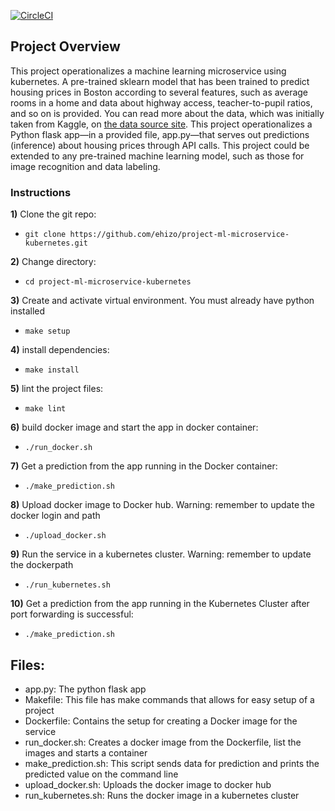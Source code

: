 [![CircleCI](https://dl.circleci.com/status-badge/img/gh/ehizo/project-ml-microservice-kubernetes/tree/master.svg?style=svg)](https://dl.circleci.com/status-badge/redirect/gh/ehizo/project-ml-microservice-kubernetes/tree/master)

## Project Overview
This project operationalizes a machine learning microservice using kubernetes. 
A pre-trained sklearn model that has been trained to predict housing prices in Boston according to several features, such as average rooms in a home and data about highway access, teacher-to-pupil ratios, and so on is provided. You can read more about the data, which was initially taken from Kaggle, on [the data source site](https://www.kaggle.com/c/boston-housing). This project operationalizes a Python flask app—in a provided file, app.py—that serves out predictions (inference) about housing prices through API calls. This project could be extended to any pre-trained machine learning model, such as those for image recognition and data labeling.

### Instructions

**1)** Clone the git repo:

- `git clone https://github.com/ehizo/project-ml-microservice-kubernetes.git`

**2)** Change directory:

- `cd project-ml-microservice-kubernetes`

**3)** Create and activate virtual environment. You must already have python installed

- `make setup`

**4)** install dependencies:

- `make install`

**5)** lint the project files:

- `make lint`

**6)** build docker image and start the app in docker container:

- `./run_docker.sh `

**7)** Get a prediction from the app running in the Docker container:

- `./make_prediction.sh `

**8)** Upload docker image to Docker hub. Warning: remember to update the docker login and path

- `./upload_docker.sh `

**9)** Run the service in a kubernetes cluster. Warning: remember to update the dockerpath

- `./run_kubernetes.sh `

**10)** Get a prediction from the app running in the Kubernetes Cluster after port forwarding is successful:

- `./make_prediction.sh `


## Files:

* app.py: The python flask app
* Makefile: This file has make commands that allows for easy setup of a project
* Dockerfile: Contains the setup for creating a Docker image for the service
* run_docker.sh: Creates a docker image from the Dockerfile, list the images and starts a container
* make_prediction.sh: This script sends data for prediction and prints the predicted value on the command line
* upload_docker.sh: Uploads the docker image to docker hub
* run_kubernetes.sh: Runs the docker image in a kubernetes cluster
